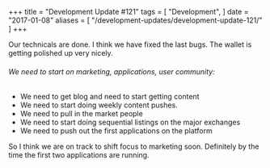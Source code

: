+++
title = "Development Update #121"
tags = [
    "Development",
]
date = "2017-01-08"
aliases = [
	"/development-updates/development-update-121/"
]
+++

Our technicals are done. I think we have fixed the last bugs. The wallet is getting polished up very nicely.

###### We need to start on marketing, applications, user community:

- We need to get blog and need to start getting content
- We need to start doing weekly content pushes.
- We need to pull in the market people
- We need to start doing sequential listings on the major exchanges
- We need to push out the first applications on the platform

So I think we are on track to shift focus to marketing soon. Definitely by the time the first two applications are running.
